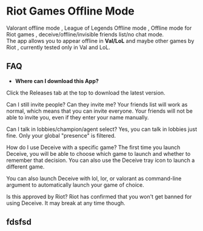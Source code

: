 # Riot Games Offline Mode
Valorant offline mode , League of Legends Offline mode , Offline mode for Riot games , deceive/offline/invisible friends list/no chat mode.      
The app allows you to appear offline in **Val/LoL** and maybe other games by Riot , currently tested only in Val and LoL.                
## FAQ
- **Where can I download this App?**

Click the Releases tab at the top to download the latest version.

Can I still invite people? Can they invite me?
Your friends list will work as normal, which means that you can invite everyone. Your friends will not be able to invite you, even if they enter your name manually.

Can I talk in lobbies/champion/agent select?
Yes, you can talk in lobbies just fine. Only your global "presence" is filtered.

How do I use Deceive with a specific game?
The first time you launch Deceive, you will be able to choose which game to launch and whether to remember that decision. You can also use the Deceive tray icon to launch a different game.

You can also launch Deceive with lol, lor, or valorant as command-line argument to automatically launch your game of choice.

Is this approved by Riot?
Riot has confirmed that you won't get banned for using Deceive. It may break at any time though.


## fdsfsd

